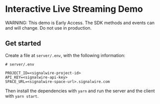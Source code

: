 # Interactive Live Streaming Demo

WARNING: This demo is Early Access. The SDK methods and events can and will change. Do not use in production.

## Get started

Create a file at `server/.env`, with the following information:

```
# server/.env

PROJECT_ID=<signalwire-project-id>
API_KEY=<signalwire-api-key>
SPACE_URL=<signalwire-space-url>.signalwire.com
```

Then install the dependencies with `yarn` and run the server and the client with `yarn start`.
